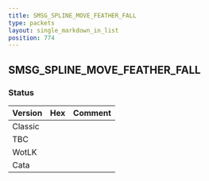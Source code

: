 ```yaml
---
title: SMSG_SPLINE_MOVE_FEATHER_FALL
type: packets
layout: single_markdown_in_list
position: 774
---
```


## SMSG_SPLINE_MOVE_FEATHER_FALL

### Status

Version | Hex | Comment
---------- | ---------- | ---------- 
Classic |  |  
TBC |  |  
WotLK |  |  
Cata |  |  
